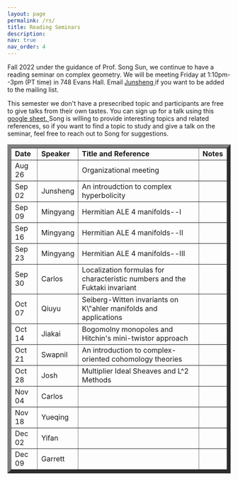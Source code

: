 ```yaml
---
layout: page
permalink: /rs/
title: Reading Seminars
description: 
nav: true
nav_order: 4
---
```



<p>Fall 2022 under the guidance of Prof. Song Sun, we continue to have a reading seminar on complex geometry. We will be meeting Friday at 1:10pm--3pm (PT time) in 748 Evans Hall. Email <a href="mailto:jszhang@berkeley.edu"> Junsheng </a> if you want to be added to the mailing list. </p>

<p>This semester we don't have a presecribed topic and participants are free to give talks from their own tastes. You can sign up for a talk using this <a href="https://docs.google.com/spreadsheets/d/1XxCFOiF1b4nFCLuem0fPt7d5ALxDJKVjxgu0Sw6DPUM/edit?usp=sharing"> google sheet. </a> Song is willing to provide interesting topics and related references, so if you want to find a topic to study and give a talk on the seminar, feel free to reach out to Song for suggestions.</p>

<p> <table cellpadding="4" cellspacing="2" border="8">
  
<td align="left"> <b>Date</b></td>
<td>
<b>Speaker</b>
</td>
<td> 
<b>Title and Reference</b>
</td>
<td>
<b>Notes</b>
</td>
<tr>

  
<td align="left"> Aug 26</td>
<td>
<!--name-->
</td>
<td> 
Organizational meeting
</td>
<td>
<!--notes-->
</td>
<tr>  

<td align="left"> Sep 02</td>
<td>
Junsheng
</td>
<td> 
An introudction to complex hyperbolicity
</td>
<td>
<!--notes-->
</td>
<tr>
  
  
<td align="left"> Sep 09</td>
<td>
  Mingyang
</td>
<td> 
Hermitian ALE 4 manifolds--I
</td>
<td>
<!--notes-->
</td>
<tr>

  
  
  
<td align="left"> Sep 16</td>
<td>
Mingyang
</td>
<td> 
Hermitian ALE 4 manifolds--II
</td>
<td>
<!--notes-->
</td>
<tr>


  
  
<td align="left"> Sep 23</td>
<td>
Mingyang
</td>
<td> 
Hermitian ALE 4 manifolds--III
</td>
<td>
<!--notes-->
</td>
<tr>


  
  
<td align="left"> Sep 30</td>
<td>
Carlos
</td>
<td> 
Localization formulas for characteristic numbers and the Fuktaki invariant
</td>
<td>
<!--notes-->
</td>
<tr>


<td align="left"> Oct 07</td>
<td>
Qiuyu
</td>
<td> 
Seiberg-Witten invariants on K\"ahler manifolds and applications
</td>
<td>
<!--notes-->
</td>
<tr>


  
  <td align="left"> Oct 14</td>
<td>
Jiakai
</td>
<td> 
Bogomolny monopoles and Hitchin's mini-twistor approach
</td>
<td>
<!--notes-->
</td>
<tr>


<td align="left"> Oct 21</td>
<td>
Swapnil
</td>
<td> 
An introduction to complex-oriented cohomology theories 
</td>
<td>
<!--notes-->
</td>
<tr>


<td align="left"> Oct 28</td>
<td>
Josh
</td>
<td> 
Multiplier Ideal Sheaves and L^2 Methods
</td>
<td>
<!--notes-->
</td>
<tr>
  
  
<td align="left"> Nov 04</td>
<td>
Carlos
</td>
<td> 
<!--title-->
</td>
<td>
<!--notes-->
</td>
<tr>  
  
  
  

  
  
  
<td align="left"> Nov 18</td>
<td>
Yueqing
</td>
<td> 
<!--title-->
</td>
<td>
<!--notes-->
</td>
<tr>  
  
  
  
  
    
<td align="left"> Dec 02</td>
<td>
Yifan
</td> 
<td>
<!--title-->
</td>
<td>
<!--notes-->
</td>
<tr>  
  
  
  
    
<td align="left"> Dec 09</td>
<td>
Garrett
</td>
<td> 
<!--title-->
</td>
<td>
<!--notes-->
</td>
<tr>  
